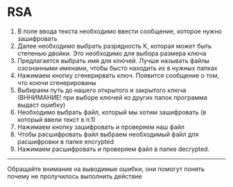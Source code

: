 # RSA

 1) В поле ввода текста необходимо ввести сообщение, которое нужно зашифровать
 2) Далее необходимо выбрать разрядность K, которая может быть степенью двойки. Это необходимо для выбора размера ключа
 3) Предлагается выбрать имя для ключей. Лучше называть файлы озознанными именами, чтобы бысто находить их в нужных папках
 4) Нажимаем кнопку сгенерирвать ключ. Появится сообщение о том, что коючи сгенерированы
 5) Выбираем путь до нашего открытого и закрытого ключа (ВННИМАНИЕ! при выборе ключей из других папок программа выдаст ошибку)
 6) Необходимо выбрать файл, который мы хотим зашифровать (в который ввели текст в п.1)
 7) Нажимаем кнопку зашифровать и проверяем наш файл
 8) Чтобы расшифровать файл выбраем необходимый файл для расшифровки в папке encrypted
 9) Нажимаем расшифровать и проверяем файл в папке decrypted.
_________
Обращайте внимание на выводимые ошибки, они помогут понять почему не пролучилось выполнить действие
